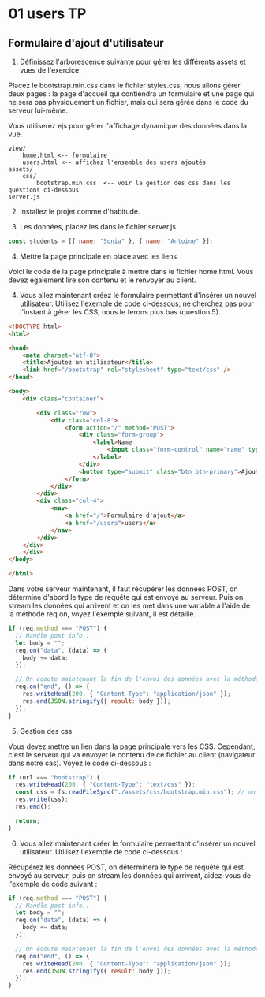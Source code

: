 # 01 users TP

## Formulaire d'ajout d'utilisateur

1. Définissez l'arborescence suivante pour gérer les différents assets et vues de l'exercice.

Placez le bootstrap.min.css dans le fichier styles.css, nous allons gérer deux pages : la page d'accueil qui contiendra un formulaire et une page qui ne sera pas physiquement un fichier, mais qui sera gérée dans le code du serveur lui-même.

Vous utiliserez ejs pour gérer l'affichage dynamique des données dans la vue.

```text
view/
    home.html <-- formulaire
    users.html <-- affichez l'ensemble des users ajoutés
assets/
    css/
        bootstrap.min.css  <-- voir la gestion des css dans les questions ci-dessous
server.js
```

2. Installez le projet comme d'habitude.

3. Les données, placez les dans le fichier server.js

```js
const students = [{ name: "Sonia" }, { name: "Antoine" }];
```

4. Mettre la page principale en place avec les liens

Voici le code de la page principale à mettre dans le fichier home.html. Vous devez également lire son contenu et le renvoyer au client.

4. Vous allez maintenant créez le formulaire permettant d'insérer un nouvel utilisateur. Utilisez l'exemple de code ci-dessous, ne cherchez pas pour l'instant à gérer les CSS, nous le ferons plus bas (question 5).

```html
<!DOCTYPE html>
<html>

<head>
    <meta charset="utf-8">
    <title>Ajoutez un utilisateur</title>
    <link href="/bootstrap" rel="stylesheet" type="text/css" />
</head>

<body>
    <div class="container">

        <div class="row">
            <div class="col-8">
                <form action="/" method="POST">
                    <div class="form-group">
                        <label>Name
                            <input class="form-control" name="name" type="text" />
                        </label>
                    </div>
                    <button type="submit" class="btn btn-primary">Ajouter</button>
                </form>
            </div>
        </div>
        <div class="col-4">
            <nav>
                <a href="/">Formulaire d'ajout</a>
                <a href="/users">users</a>
            </nav>
        </div>
    </div>
    </div>
</body>

</html>
```

Dans votre serveur maintenant, il faut récupérer les données POST, on détermine d'abord le type de requête qui est envoyé au serveur. Puis on stream les données qui arrivent et on les met dans une variable à l'aide de la méthode req.on, voyez l'exemple suivant, il est détaillé.

```js
if (req.method === "POST") {
  // Handle post info...
  let body = "";
  req.on("data", (data) => {
    body += data;
  });

  // On écoute maintenant la fin de l'envoi des données avec la méthode on et l'attribut end
  req.on("end", () => {
    res.writeHead(200, { "Content-Type": "application/json" });
    res.end(JSON.stringify({ result: body }));
  });
}
```

5. Gestion des css

Vous devez mettre un lien dans la page principale vers les CSS. Cependant, c'est le serveur qui va envoyer le contenu de ce fichier au client (navigateur dans notre cas). Voyez le code ci-dessous :

```js
if (url === "bootstrap") {
  res.writeHead(200, { "Content-Type": "text/css" });
  const css = fs.readFileSync("./assets/css/bootstrap.min.css"); // on envoit le fichier au client
  res.write(css);
  res.end();

  return;
}
```

6. Vous allez maintenant créer le formulaire permettant d'insérer un nouvel utilisateur. Utilisez l'exemple de code ci-dessous :

Récupérez les données POST, on déterminera le type de requête qui est envoyé au serveur, puis on stream les données qui arrivent, aidez-vous de l'exemple de code suivant :

```js
if (req.method === "POST") {
  // Handle post info...
  let body = "";
  req.on("data", (data) => {
    body += data;
  });

  // On écoute maintenant la fin de l'envoi des données avec la méthode on et l'attribut end
  req.on("end", () => {
    res.writeHead(200, { "Content-Type": "application/json" });
    res.end(JSON.stringify({ result: body }));
  });
}
```
